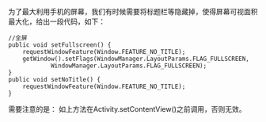 为了最大利用手机的屏幕，我们有时候需要将标题栏等隐藏掉，使得屏幕可视面积最大化，给出一段代码，如下：
```  
//全屏
public void setFullscreen() {
	requestWindowFeature(Window.FEATURE_NO_TITLE);
	getWindow().setFlags(WindowManager.LayoutParams.FLAG_FULLSCREEN,
			WindowManager.LayoutParams.FLAG_FULLSCREEN);
}
public void setNoTitle() {
	requestWindowFeature(Window.FEATURE_NO_TITLE);
}
```
需要注意的是：
如上方法在Activity.setContentView()之前调用，否则无效。